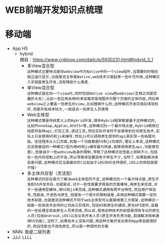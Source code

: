 # WEB前端开发知识点梳理  

# 移动端
  - App H5
    - hybrid   
    摘自：https://www.cnblogs.com/dailc/p/5930231.html#hybrid_3_1
      - 多View混合型  
````这种模式主要特点是将webview作为Native中的一个view组件,当需要的时候在独立运行显示,也就是说主体是Native,web技术只是起来一些补充作用,这种模式几乎就是原生开发,没有降低什么难度.````
      - 单View混合型  
````这种模式是在同一个view内,同时包括Native view和webview(互相之间是层叠的关系),比如一些应用会用H5来加载百度地图作为整个页面的主体内容,然后再webview之上覆盖一些原生的view,比如搜索什么的,这种模式开发完成后体验较好,但是开发成本较大,一般适合一些原生人员使用````
      - Web主体型  
````这种模式算是传统意义上的Hybrid开发,很多Hybrid框架都是基于这种模式的,比如PhoneGap,AppCan,Html5+等,这种模式的一个最大特点是,Hybrid框架已经提供各种api,打包工具,调试工具,然后实际开发时不会使用到任何原生技术,实际上只会使用H5和js来编写,然后js可以调用原生提供的api来实现一些拓展功能。往往程序从入口页面,到每一个功能都是h5和js完成的,理论上来说,这种模式应该是最佳的一种模式(因为用H5和js编写最为快速,能够调用原生api,功能够完善),但是由于一些webview自身的限制,导致了这种模式在性能上损耗不小,包括在一些内存控制上的不足,所以导致体验要逊色于原生不少,当然了,如果能解决体验差问题,这种模式应当是最优的(比如由于iOS对H5支持很好,iOS上的体验就很不错)````
      - 多主体共存型（灵活型)  
````这种模式的存在是为了解决web主体型的不足,这种模式的一个最大特点是,原生开发和h5开发共存,也就是说,对于一些性能要求很高的页面模块,用原生来完成,对于一些通用型模块,用h5和js来完成,这种模式通用有跨平台特性,而且用户体验号,性能高,不逊色与原生,但是有一个很大的限制就是,采用这种模式需要一定的技术前提,也就是说这种模式不同于web主体型可以直接用第三方框架,这种模式一般是一些有技术支持的公司自己实现的,包括H5和原生的通信,原生API提供,容器的一些处理全部由原生人员来完成,所以说,使用这种技术的前提是得有专业的原生人员(包括Android,iOS)以及业务开发人员(原生开发负责功能,前端解决简单通用h5功能),当然了,如果技术上没有问题,用这种方案开发出来的App体验是很好的,而且性能也不逊色原生,所以是一种很优的方案````
  - NNN: 我是二级列表
  - JJJ: LLLL